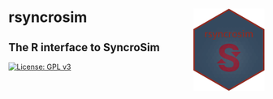 
# rsyncrosim <img src="inst/images/sticker.png" align="right" width=140/>

## The R interface to SyncroSim

[![License: GPL
v3](https://img.shields.io/badge/License-GPL%20v3-blue.svg)](http://www.gnu.org/licenses/gpl-3.0)
